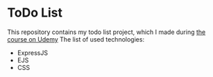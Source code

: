 # ToDo List
This repository contains my todo list project, which I made during [the course on Udemy](https://www.udemy.com/course/the-complete-web-development-bootcamp)
The list of used technologies: 
* ExpressJS
* EJS
* CSS
